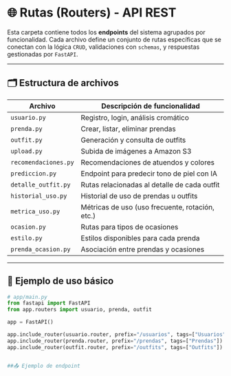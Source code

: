 # 🌐 Rutas (Routers) - API REST

Esta carpeta contiene todos los **endpoints** del sistema agrupados por funcionalidad. Cada archivo define un conjunto de rutas específicas que se conectan con la lógica `CRUD`, validaciones con `schemas`, y respuestas gestionadas por `FastAPI`.

---

## 🗂️ Estructura de archivos

| Archivo                | Descripción de funcionalidad                            |
|------------------------|----------------------------------------------------------|
| `usuario.py`           | Registro, login, análisis cromático                     |
| `prenda.py`            | Crear, listar, eliminar prendas                         |
| `outfit.py`            | Generación y consulta de outfits                        |
| `upload.py`            | Subida de imágenes a Amazon S3                          |
| `recomendaciones.py`   | Recomendaciones de atuendos y colores                  |
| `prediccion.py`        | Endpoint para predecir tono de piel con IA             |
| `detalle_outfit.py`    | Rutas relacionadas al detalle de cada outfit           |
| `historial_uso.py`     | Historial de uso de prendas u outfits                  |
| `metrica_uso.py`       | Métricas de uso (uso frecuente, rotación, etc.)        |
| `ocasion.py`           | Rutas para tipos de ocasiones                          |
| `estilo.py`            | Estilos disponibles para cada prenda                   |
| `prenda_ocasion.py`    | Asociación entre prendas y ocasiones                   |

---

## 🧩 Ejemplo de uso básico

```python
# app/main.py
from fastapi import FastAPI
from app.routers import usuario, prenda, outfit

app = FastAPI()

app.include_router(usuario.router, prefix="/usuarios", tags=["Usuarios"])
app.include_router(prenda.router, prefix="/prendas", tags=["Prendas"])
app.include_router(outfit.router, prefix="/outfits", tags=["Outfits"])


##📤 Ejemplo de endpoint


